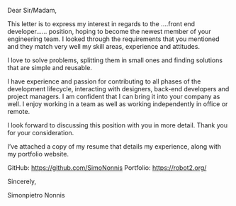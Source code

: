 Dear Sir/Madam,

This letter is to express my interest in regards to the ....front end developer...... position,
hoping to become the newest member of your engineering team.
I looked through the requirements that you mentioned and they match very well my skill 
areas, experience and attitudes. 

I love to solve problems, splitting them in small ones and finding solutions that are simple and reusable. 

I have experience and passion for contributing to all phases of the development lifecycle, 
interacting with designers, back-end developers and project managers. 
I am confident that I can bring it into your company as well.
I enjoy working in a team as well as working independently in office or remote.

I look forward to discussing this position with you in more detail. 
Thank you for your consideration.

I’ve attached a copy of my resume that details my experience, along with my portfolio website.

GitHub:    https://github.com/SimoNonnis
Portfolio: https://robot2.org/

Sincerely,

Simonpietro Nonnis
